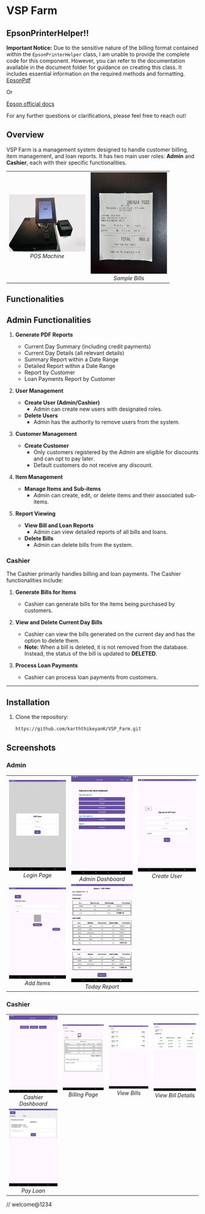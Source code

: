 # VSP Farm

## EpsonPrinterHelper!!

**Important Notice:** Due to the sensitive nature of the billing format contained within the `EpsonPrinterHelper` class, I am unable to provide the complete code for this component. However, you can refer to the documentation available in the document folder for guidance on creating this class. It includes essential information on the required methods and formatting.
[EpsonPdf](ePOS_SDK_Android.pdf)

Or

[Epson official docs](https://download4.epson.biz/sec_pubs/pos/reference_en/epos_and/index.html)

For any further questions or clarifications, please feel free to reach out!


## Overview

VSP Farm is a management system designed to handle customer billing, item management, and loan reports. It has two main user roles: **Admin** and **Cashier**, each with their specific functionalities.

<table align="center">
  <tr>
    <td align="center">
      <img src="screenshots/posMachine.png" alt="billing_page.jpeg" width="200"/>
      <br>
      <em>POS Machine</em>
    </td>
    <td align="center">
      <img src="screenshots/sample_bill.jpeg" alt="view_bill.jpeg" width="200"/>
      <br>
      <em>Sample Bills</em>
    </td>
  </tr>
</table>



## Functionalities

## Admin Functionalities

1. **Generate PDF Reports**
   - Current Day Summary (including credit payments)
   - Current Day Details (all relevant details)
   - Summary Report within a Date Range
   - Detailed Report within a Date Range
   - Report by Customer
   - Loan Payments Report by Customer

2. **User Management**
   - **Create User (Admin/Cashier)**
     - Admin can create new users with designated roles.
   - **Delete Users**
     - Admin has the authority to remove users from the system.

3. **Customer Management**
   - **Create Customer**
     - Only customers registered by the Admin are eligible for discounts and can opt to pay later.
     - Default customers do not receive any discount.

4. **Item Management**
   - **Manage Items and Sub-items**
     - Admin can create, edit, or delete items and their associated sub-items.

5. **Report Viewing**
   - **View Bill and Loan Reports**
     - Admin can view detailed reports of all bills and loans.
   - **Delete Bills**
     - Admin can delete bills from the system.

### Cashier
The Cashier primarily handles billing and loan payments. The Cashier functionalities include:

1. **Generate Bills for Items**
    - Cashier can generate bills for the items being purchased by customers.

2. **View and Delete Current Day Bills**
    - Cashier can view the bills generated on the current day and has the option to delete them.
    - **Note:** When a bill is deleted, it is not removed from the database. Instead, the status of the bill is updated to **DELETED**.

3. **Process Loan Payments**
    - Cashier can process loan payments from customers.

---

## Installation

1. Clone the repository:
   ```bash
   https://github.com/karththikeyanK/VSP_Farm.git
   ```

## Screenshots

### Admin

<table align="center">
  <tr>
    <td align="center">
      <img src="screenshots/login_page.jpeg" alt="login_page.jpeg" width="200"/>
      <br>
      <em>Login Page</em>
    </td>
    <td align="center">
      <img src="screenshots/admin_dashBoard.jpeg" alt="admin_dashboard.jpeg" width="200"/>
      <br>
      <em>Admin Dashboard</em>
    </td>
    <td align="center">
      <img src="screenshots/create_user.jpeg" alt="create_user.jpeg" width="200"/>
      <br>
      <em>Create User</em>
    </td>
  </tr>
  <tr>
    <td align="center">
      <img src="screenshots/addItems.jpeg" alt="add_items.jpeg" width="200"/>
      <br>
      <em>Add Items</em>
    </td>
    <td align="center">
      <img src="screenshots/today_report.jpeg" alt="today_report.jpeg" width="200"/>
      <br>
      <em>Today Report</em>
    </td>
    
  </tr>
</table>

### Cashier

<table align="center">
  <tr>
    <td align="center">
      <img src="screenshots/cashier_dashboard.jpeg" alt="cashier_dashboard.jpeg" width="200"/>
      <br>
      <em>Cashier Dashboard</em>
    </td>
    <td align="center">
      <img src="screenshots/billing_page.jpeg" alt="billing_page.jpeg" width="200"/>
      <br>
      <em>Billing Page</em>
    </td>
    <td align="center">
      <img src="screenshots/view_bill.jpeg" alt="view_bill.jpeg" width="200"/>
      <br>
      <em>View Bills</em>
    </td>
    <td align="center">
      <img src="screenshots/view_details_of_bill.jpeg" alt="view_bill_details.jpeg" width="200"/>
      <br>
      <em>View Bill Details</em>
    </td>
  </tr>
  <tr>
    <td align="center">
      <img src="screenshots/pay_loan.jpeg" alt="pay_loan.jpeg" width="200"/>
      <br>
      <em>Pay Loan</em>
    </td>
    <!-- Add more images here if necessary -->
  </tr>
</table>


// welcome@1234

